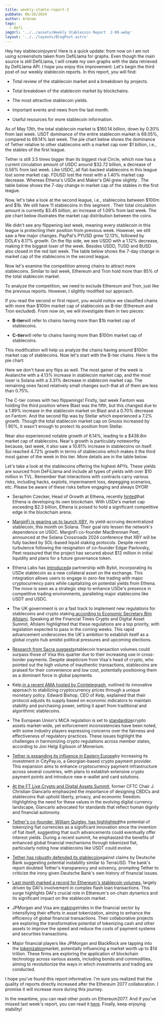 ```yaml
---
title: weekly-stable-report-3
pubDate: 06/28/2024
author: Arbnom
tags:
  - Defi
imgUrl: '../../assets/Weekly Stablecoin Report  2-09.webp'
layout: '../../layouts/BlogPost.astro'
---
```

Hey hey stablecoinjoyers! Here is a quick update: from now on I am not using screenshots taken from DefiLlama for graphs. Even though the main source is still DefiLlama, I will create my own graphs with the data retrieved by DefiLlama API. I hope you enjoy this improvement. Let's begin the third post of our weekly stablecoin reports. In this report, you will find:

* Total review of the stablecoin market and a breakdown by projects.

* Total breakdown of the stablecoin market by blockchains.

* The most attractive stablecoin yields.

* Important events and news from the last month.

* Useful resources for more stablecoin information.

As of May 13th, the total stablecoin market is $160.14 billion, down by 0.30% from last week. USDT dominance of the entire stablecoin market is 69.05%, compared to 69.14% last week. The pie chart below shows the dominance of Tether relative to other stablecoins with a market cap over $1 billion, i.e., the stables of the first league.

Tether is still 3.5 times bigger than its biggest rival Circle, which now has a current circulation amount of USDC around $32.72 billion, a decrease of 0.56% from last week. Like USDC, all fiat-backed stablecoins in this league lost some market cap. FDUSD lost the most with a 1.40% market cap decrease. Whereas Ethena's USDe and Maker's DAI grew slightly . The table below shows the 7-day change in market cap of the stables in the first league.

Now, let's take a look at the second league, i.e., stablecoins between $100m and $1b. We still have 11 stablecoins in this segment . Their total circulation amount is currently $3.45 billion, an increase of 1.09% from last week. The pie chart below illustrates the market cap distribution between the coins.

We didn't see any flippening last week, meaning every stablecoin in this league is protecting their position from previous week. However, we still saw a few major changes. PayPal's PYUSD grew 12.13%, followed by DOLA's 8.17% growth. On the flip side, we see USDD with a 1.12% decrease, making it the biggest loser of the week. Besides USDD, TUSD and BUSD also closed in the red last week. The table below shows the 7-day change in market cap of the stablecoins in the second league.

Now let's examine the competition among chains to attract more stablecoins. Similar to last week, Ethereum and Tron hold more than 85% of the total stablecoin market.


To analyze the competition, we need to exclude Ethereum and Tron, just like the previous reports. However, I slightly modified our approach.

If you read the second or first report, you would notice we classified chains with more than $100m market cap of stablecoins as B-tier (Ethereum and Tron excluded). From now on, we will investigate them in two pieces:

* **B-tier**will refer to chains having more than $1b market cap of stablecoins.

* **C-tier**will refer to chains having more than $100m market cap of stablecoins.

This modification will help us analyze the chains having around $100m market cap of stablecoins. Now let's start with the B-tier chains. Here is the pie chart:

Here we don't have any flips as well. The most gainer of the week is Avalanche with a 4.13% increase in stablecoin market cap, and the most loser is Solana with a 3.31% decrease in stablecoin market cap. The remaining ones faced relatively small changes such that all of them are less than 0.75%.

The C-tier comes with two flippenings! Firstly, last week Fantom was holding the third position where Blast was the fifth, but this changed due to a 1.89% increase in the stablecoin market on Blast and a 0.70% decrease on Fantom. And the second flip was by Stellar which experienced a 7.2% growth. Though the total stablecoin market cap on Gnosis increased by 1.90%, it wasn't enough to protect its position from Stellar.

Near also experienced notable growth of 6.14%, leading to a $438.8m market cap of stablecoins. Near's growth is particulaty noteworthy because, last week, it also saw a 10.81% increase in stablecoins on itself. Sui reached 4.72% growth in terms of stablecoins which makes it the third most gainer of the week in this tier. More details are in the table below.

Let's take a look at the stablecoins offering the highest APYs. These yields are sourced from DeFiLlama and include all types of yields with over $10 million in TVL. Remember that interactions with contracts carry various risks, including hacks, exploits, impermanent loss, depegging scenarios, etc. Please be aware of these risks before engaging and always DYOR!

* Seraphim Czecker, Head of Growth at Ethena, recently [hinted](https://twitter.com/MacroMate8/status/1788862484952084674)that Ethena is developing its own blockchain. With USDe's market cap exceeding $2.3 billion, Ethena is poised to hold a significant competitive edge in the blockchain arena.

* [MarginFi is gearing up to launch XBY](https://thedefiant.io/news/defi/marginfi-to-launch-solana-lst-backed-decentralized-stablecoin-this-month), its yield-accruing decentralized stablecoin, this month on Solana. Their goal isto lessen the network's dependence on USDC. MarginFi co-founder MacBrennan Peet, announced at the Solana Crossroads 2024 conference that XBY will be fully backed by SOL-based liquid staking protocols. Despite recent turbulence following the resignation of co-founder Edgar Pavlovsky, Peet reassured that the project has secured about $12 million in initial liquidity and plans for a future governance token.

* Ethena Labs has [introduced](https://thedefiant.io/news/defi/ethena-integrates-with-bybit-to-add-usde-as-collateral-asset)a partnership with Bybit, incorporating its USDe stablecoin as a new collateral asset on the exchange. This integration allows users to engage in zero-fee trading with major cryptocurrency pairs while capitalizing on potential yields from Ethena. The move is seen as a strategic step to enhance USDe's presence in competitive trading environments, paralleling major stablecoins like USDT and USDC.

* The UK government is on a fast track to implement new regulations for stablecoins and crypto staking,[according to Economic Secretary Bim Afolami](https://www.coindesk.com/policy/2024/05/08/uk-minister-says-government-only-has-time-to-implement-stablecoin-staking-legislation/). Speaking at the Financial Times Crypto and Digital Asset Summit, Afolami highlighted that these regulations are a top priority, with legislation expected to pass in the coming weeks. This rapid advancement underscores the UK's ambition to establish itself as a global crypto hub amidst political pressures and upcoming elections.

* [Research from Sacra suggests](https://cointelegraph.com/news/could-stablecoin-volumes-overtake-visa-this-quarter)stablecoin transaction volumes could surpass those of Visa this quarter due to their increasing use in cross-border payments. Despite skepticism from Visa's head of crypto, who pointed out the high volume of inauthentic transactions, stablecoins are praised for their convenience and low cost, potentially positioning them as a dominant force in global payments.

* Kelp,[in a recent AMA hosted by Cointelegraph](https://cointelegraph.com/news/is-kelp-the-key-to-a-more-stable-future-for-crypto-ama-recap), outlined its innovative approach to stabilizing cryptocurrency prices through a unique monetary policy. Edward Bishop, CEO of Kelp, explained that their protocol adjusts its supply based on economic indicators to maintain stability and purchasing power, setting it apart from traditional and algorithmic stablecoins.

* The European Union's MiCA regulation is set to [standardize](https://cointelegraph.com/news/eu-crypto-regulations-enforcement)crypto assets market-wide, yet enforcement inconsistencies have been noted, with some industry players expressing concerns over the fairness and effectiveness of regulatory practices. These issues highlight the challenges in harmonizing crypto regulations across member states, according to Jon Helgi Egilsson of Monerium.

* [Tether is expanding its influence in Eastern Europe](https://cointelegraph.com/news/tether-crypto-pay-eastern-europe-citypay)by increasing its investment in CityPay.io, a Georgian-based crypto payment provider. This expansion aims to enhance cryptocurrency payment infrastructure across several countries, with plans to establish extensive crypto payment points and introduce new e-wallet and card solutions.

* [At the FT Live Crypto and Digital Assets Summit](https://cointelegraph.com/news/ctfc-cbdc-stablecoins-libertarian-values), former CFTC Chair J. Christian Giancarlo emphasized the importance of designing CBDCs and stablecoins that uphold liberty, privacy, and economic freedom. Highlighting the need for these values in the evolving digital currency landscape, Giancarlo advocated for standards that reflect human dignity and financial autonomy.

* [Tether's co-founder, William Quigley, has highlighted](https://cointelegraph.com/news/money-tokenization-greatest-invention-fiat-tether)the potential of tokenizing fiat currencies as a significant innovation since the invention of fiat itself, suggesting that such advancements could eventually offer interest yields. During a recent summit, he emphasized the benefits of enhanced global financial mechanisms through tokenized fiat, particularly noting how stablecoins like USDT could evolve.

* [Tether has robustly defended its stablecoin](https://cointelegraph.com/news/tether-slams-deutsche-bank-over-suggestion-stablecoin-could-fail)against claims by Deutsche Bank suggesting potential instability similar to TerraUSD. The bank's report doubted Tether's transparency and solvency, prompting Tether to criticize the irony given Deutsche Bank's own history of financial issues.

* [Last month marked a record for Ethereum's stablecoin volumes](https://www.theblock.co/post/292574/ethereum-stablecoin-volume-shattered-its-monthly-record-in-april-thanks-to-dai), largely driven by DAI's involvement in complex flash loan transactions. This surge highlights DAI's crucial role in Ethereum's on-chain dynamics and its significant impact on the stablecoin market.

* JPMorgan and Visa are [making](https://www.dlnews.com/articles/markets/jpmorgan-and-visa-jump-into-ambitious-tokenisation-project-in-bullish-sign-for-digital-ledgers/)strides in the financial sector by intensifying their efforts in asset tokenization, aiming to enhance the efficiency of global financial transactions. Their collaborative projects are exploring the transformative potential of tokenizing cash and other assets to improve the speed and reduce the costs of payment systems and securities transactions.

* Major financial players like JPMorgan and BlackRock are tapping into the [tokenization](https://www.dlnews.com/articles/markets/jpmorgan-and-goldman-seize-on-huge-tokenisation-opportunity/)market, potentially influencing a market worth up to $14 trillion. These firms are exploring the application of blockchain technology across various assets, including bonds and commodities, aiming to revolutionize the ways in which investments and trading are conducted.

I hope you've found this report informative. I'm sure you realized that the quality of reports directly increased after the Ethereum 2077 collaboration. I promise it will increase more during this journey.

In the meantime, you can read other posts on Ethereum2077. And if you've missed last week's report, you can read it [here](https://ethereum2077.substack.com/p/weekly-stable-report-2). Finally, keep enjoying stability!
